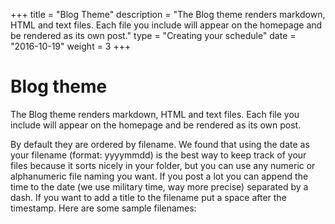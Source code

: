+++
title           = "Blog Theme"
description     = "The Blog theme renders markdown, HTML and text files. Each file you include will appear on the homepage and be rendered as its own post."
type         = "Creating your schedule"
date            = "2016-10-19"
weight          = 3
+++

# Blog theme
The Blog theme renders markdown, HTML and text files. Each file you include will appear on the homepage and be rendered as its own post.

By default they are ordered by filename. We found that using the date as your filename (format: yyyymmdd) is the best way to keep track of your files because it sorts nicely in your folder, but you can use any numeric or alphanumeric file naming you want. If you post a lot you can append the time to the date (we use military time, way more precise) separated by a dash. If you want to add a title to the filename put a space after the timestamp. Here are some sample filenames:
